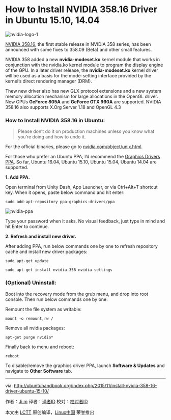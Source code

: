 How to Install NVIDIA 358.16 Driver in Ubuntu 15.10, 14.04
================================================================================
![nvidia-logo-1](http://ubuntuhandbook.org/wp-content/uploads/2015/06/nvidia-logo-1.png)

[NVIDIA 358.16][1], the first stable release in NVIDIA 358 series, has been announced with some fixes to 358.09 (Beta) and other small features.

NVIDIA 358 added a new **nvidia-modeset.ko** kernel module that works in conjunction with the nvidia.ko kernel module to program the display engine of the GPU. In a later driver release, the **nvidia-modeset.ko** kernel driver will be used as a basis for the mode-setting interface provided by the kernel’s direct rendering manager (DRM).

Thew new driver also has new GLX protocol extensions and a new system memory allocation mechanism for large allocations in the OpenGL driver. New GPUs **GeForce 805A** and **GeForce GTX 960A** are supported. NVIDIA 358.16 also supports X.Org Server 1.18 and OpenGL 4.3

### How to Install NVIDIA 358.16 in Ubuntu: ###

> Please don’t do it on production machines unless you know what you’re doing and how to undo it.

For the official binaries, please go to [nvidia.com/object/unix.html][1].

For those who prefer an Ubuntu PPA, I’d recommend the [Graphics Drivers PPA][2]. So far, Ubuntu 16.04, Ubuntu 15.10, Ubuntu 15.04, Ubuntu 14.04 are supported.

**1. Add PPA.**

Open terminal from Unity Dash, App Launcher, or via Ctrl+Alt+T shortcut key. When it opens, paste below command and hit enter:

    sudo add-apt-repository ppa:graphics-drivers/ppa

![nvidia-ppa](http://ubuntuhandbook.org/wp-content/uploads/2015/08/nvidia-ppa.jpg)

Type your password when it asks. No visual feedback, just type in mind and hit Enter to continue.

**2. Refresh and install new driver.**

After adding PPA, run below commands one by one to refresh repository cache and install new driver packages:

    sudo apt-get update
    
    sudo apt-get install nvidia-358 nvidia-settings

### (Optional) Uninstall: ###

Boot into the recovery mode from the grub menu, and drop into root console. Then run below commands one by one:

Remount the file system as writable:

    mount -o remount,rw /

Remove all nvidia packages:

    apt-get purge nvidia*

Finally back to menu and reboot:

    reboot

To disable/remove the graphics driver PPA, launch **Software & Updates** and navigate to **Other Software** tab.

--------------------------------------------------------------------------------

via: http://ubuntuhandbook.org/index.php/2015/11/install-nvidia-358-16-driver-ubuntu-15-10/

作者：[Ji m][a]
译者：[译者ID](https://github.com/译者ID)
校对：[校对者ID](https://github.com/校对者ID)

本文由 [LCTT](https://github.com/LCTT/TranslateProject) 原创编译，[Linux中国](https://linux.cn/) 荣誉推出

[a]:http://ubuntuhandbook.org/index.php/about/
[1]:http://www.nvidia.com/Download/driverResults.aspx/95921/en-us
[2]:http://www.nvidia.com/object/unix.html
[3]:https://launchpad.net/~graphics-drivers/+archive/ubuntu/ppa